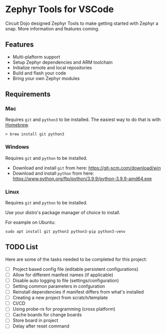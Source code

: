 # Zephyr Tools for VSCode

Circuit Dojo designed Zephyr Tools to make getting started with Zephyr a snap. More information and features coming.

## Features

- Multi-plaftorm support
- Setup Zephyr dependencies and ARM toolchain
- Initialize remote and local repositories
- Build and flash your code
- Bring your own Zephyr modules

## Requirements

### Mac

Requires `git` and `python3` to be installed. The easiest way to do that is with [Homebrew](https://brew.sh).

```
> brew install git python3
```

### Windows

Requires `git` and `python` to be installed.

- Download and install `git` from here: https://git-scm.com/download/win
- Download and install `python` from here: https://www.python.org/ftp/python/3.9.9/python-3.9.9-amd64.exe

### Linux

Requires `git` and `python` to be installed.

Use your distro's package manager of choice to install.

For example on Ubuntu:

```
sudo apt install git python3 python3-pip python3-venv
```

## TODO List

Here are some of the tasks needed to be completed for this project:

- [ ] Project based config file (editable persistent configurations)
- [ ] Allow for different manfest names (if applicable)
- [ ] Disable auto logging to file (settings/configuration)
- [ ] Setting common parameters in confguration
- [ ] Reinstall dependencies if manifest differs from what's installed
- [ ] Creating a new project from scratch/template
- [ ] CI/CD
- [ ] Using probe-rs for programming (cross platform)
- [ ] Cache boards for change boards
- [ ] Store board in project
- [ ] Delay after reset command